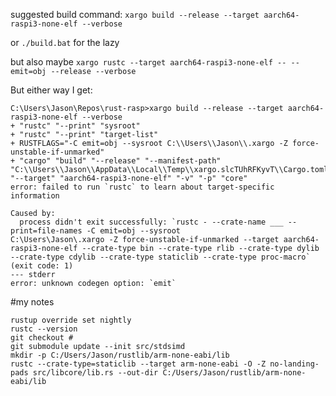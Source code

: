 




suggested build command: `xargo build --release --target aarch64-raspi3-none-elf --verbose`

or `./build.bat` for the lazy

but also maybe `xargo rustc --target aarch64-raspi3-none-elf -- --emit=obj --release --verbose`

But either way I get:

```
C:\Users\Jason\Repos\rust-rasp>xargo build --release --target aarch64-raspi3-none-elf --verbose
+ "rustc" "--print" "sysroot"
+ "rustc" "--print" "target-list"
+ RUSTFLAGS="-C emit=obj --sysroot C:\\Users\\Jason\\.xargo -Z force-unstable-if-unmarked"
+ "cargo" "build" "--release" "--manifest-path" "C:\\Users\\Jason\\AppData\\Local\\Temp\\xargo.slcTUhRFKyvT\\Cargo.toml" "--target" "aarch64-raspi3-none-elf" "-v" "-p" "core"
error: failed to run `rustc` to learn about target-specific information

Caused by:
  process didn't exit successfully: `rustc - --crate-name ___ --print=file-names -C emit=obj --sysroot
C:\Users\Jason\.xargo -Z force-unstable-if-unmarked --target aarch64-raspi3-none-elf --crate-type bin --crate-type rlib --crate-type dylib --crate-type cdylib --crate-type staticlib --crate-type proc-macro` (exit code: 1)
--- stderr
error: unknown codegen option: `emit`
```

#my notes
```
rustup override set nightly
rustc --version
git checkout #
git submodule update --init src/stdsimd
mkdir -p C:/Users/Jason/rustlib/arm-none-eabi/lib
rustc --crate-type=staticlib --target arm-none-eabi -O -Z no-landing-pads src/libcore/lib.rs --out-dir C:/Users/Jason/rustlib/arm-none-eabi/lib
```